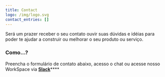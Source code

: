 ```yaml
---
title: Contact
logo: /img/logo.svg
contact_entries: []
---
```

Será um prazer receber o seu contato ouvir suas dúvidas e idéias para poder te ajudar a construir ou melhorar o seu produto ou serviço. 

<h3 class="f4 b lh-title mb2">Como…?</h3>

Preencha o formulário de contato abaixo, acesso o chat ou acesse nosso WorkSpace via [**Slack**](http://bit.ly/2SROJF2)\*\*\*\*
